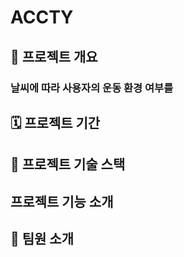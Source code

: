 ACCTY
=====

## 📇 프로젝트 개요
### 날씨에 따라 사용자의 운동 환경 여부를 

## 🗓️ 프로젝트 기간

## 🎫 프로젝트 기술 스택

## 프로젝트 기능 소개

## 🎯 팀원 소개
